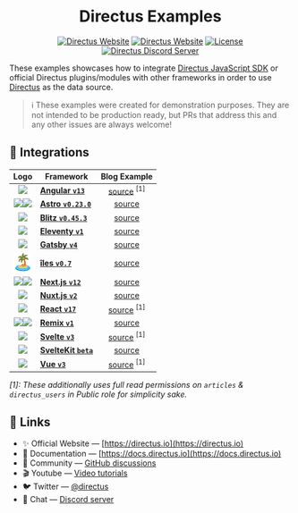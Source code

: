 <h1 align="center">Directus Examples</h1>

<p align="center">
    <a href="https://directus.io"><img src="https://img.shields.io/static/v1?style=flat-square&logo=Directus&logoColor=white&label=Directus&message=directus.io&color=4466ff" alt="Directus Website" /></a>
    <a href="https://docs.directus.io"><img src="https://img.shields.io/static/v1?style=flat-square&label=Docs&message=docs.directus.io&color=05ba8f" alt="Directus Website" /></a>
    <a href="./LICENSE"><img src="https://img.shields.io/static/v1?style=flat-square&label=License&message=MIT&color=62a4e2" alt="License"></a>
    <a href="https://directus.chat"><img src="https://img.shields.io/static/v1?style=flat-square&logo=Discord&logoColor=white&label=Discord&message=Join%20us&color=5865f2" alt="Directus Discord Server" /></a>
 </p>

These examples showcases how to integrate [Directus JavaScript SDK](https://docs.directus.io/reference/sdk) or official Directus plugins/modules with other frameworks in order to use [Directus](https://github.com/directus/directus) as the data source.

> ℹ These examples were created for demonstration purposes. They are not intended to be production ready, but PRs that address this and any other issues are always welcome!

## 🔌 Integrations

|                                                                      Logo                                                                      | Framework                                                 |           Blog Example            |
| :--------------------------------------------------------------------------------------------------------------------------------------------: | --------------------------------------------------------- | :-------------------------------: |
|                                              <img height="36" src="./shared/logo/angular.svg" />                                               | **[Angular `v13`](https://github.com/angular/angular)**   | [source](/angular) <sup>[1]</sup> |
|  <img height="32" src="./shared/logo/astro.svg#gh-light-mode-only" /><img height="32" src="./shared/logo/astro-dark.svg#gh-dark-mode-only" />  | **[Astro `v0.23.0`](https://github.com/withastro/astro)** |         [source](/astro)          |
|                                               <img height="32" src="./shared/logo/blitz.svg" />                                                | **[Blitz `v0.45.3`](https://github.com/blitz-js/blitz)**  |         [source](/blitz)          |
|                                              <img height="32" src="./shared/logo/eleventy.svg" />                                              | **[Eleventy `v1`](https://github.com/11ty/eleventy)**     |        [source](/eleventy)        |
|                                               <img height="32" src="./shared/logo/gatsby.svg" />                                               | **[Gatsby `v4`](https://github.com/gatsbyjs/gatsby)**     |         [source](/gatsby)         |
|                                                <img height="34" src="./shared/logo/iles.svg" />                                                | **[îles `v0.7`](https://github.com/ElMassimo/iles)**      |          [source](/iles)          |
| <img height="32" src="./shared/logo/nextjs.svg#gh-light-mode-only" /><img height="32" src="./shared/logo/nextjs-dark.svg#gh-dark-mode-only" /> | **[Next.js `v12`](https://github.com/vercel/next.js)**    |         [source](/nextjs)         |
|                                               <img height="36" src="./shared/logo/nuxtjs.svg" />                                               | **[Nuxt.js `v2`](https://github.com/nuxt/nuxt.js)**       |         [source](/nuxtjs)         |
|                                               <img height="40" src="./shared/logo/react.svg" />                                                | **[React `v17`](https://github.com/facebook/react)**      |  [source](/react) <sup>[1]</sup>  |
|  <img height="32" src="./shared/logo/remix.svg#gh-light-mode-only" /><img height="32" src="./shared/logo/remix-dark.svg#gh-dark-mode-only" />  | **[Remix `v1`](https://github.com/remix-run/remix)**      |         [source](/remix)          |
|                                               <img height="32" src="./shared/logo/svelte.svg" />                                               | **[Svelte `v3`](https://github.com/sveltejs/svelte)**     | [source](/svelte) <sup>[1]</sup>  |
|                                               <img height="32" src="./shared/logo/svelte.svg" />                                               | **[SvelteKit `beta`](https://github.com/sveltejs/kit)**   |       [source](/sveltekit)        |
|                                                <img height="32" src="./shared/logo/vue.svg" />                                                 | **[Vue `v3`](https://github.com/vuejs/core)**             |   [source](/vue) <sup>[1]</sup>   |

_[1]: These additionally uses full read permissions on `articles` & `directus_users` in Public role for simplicity sake._

## 🔗 Links

- ✨ Official Website — [https://directus.io](https://directus.io)
- 📘 Documentation — [https://docs.directus.io](https://docs.directus.io)
- 👥 Community — [GitHub discussions](https://github.com/directus/directus/discussions)
- 🎬 Youtube — [Video tutorials](https://www.youtube.com/c/DirectusVideos)
- 🐦 Twitter — [@directus](https://twitter.com/directus)
- 💬 Chat — [Discord server](https://directus.chat)

